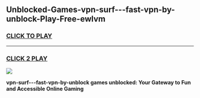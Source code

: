 
## Unblocked-Games-vpn-surf---fast-vpn-by-unblock-Play-Free-ewlvm
<h3>
<a href="https://premium76.site?title=vpn-surf---fast-vpn-by-unblock&ref=10A">CLICK TO PLAY</a></h3>
<hr>

<h3>
<a href="https://premium76.site?title=vpn-surf---fast-vpn-by-unblock&ref=10A">CLICK 2 PLAY</a>
  
</h3>

<a href="https://premium76.site?title=vpn-surf---fast-vpn-by-unblock&ref=10A"><img src="https://clearcache.store/games.png"></a>


**vpn-surf---fast-vpn-by-unblock games unblocked: Your Gateway to Fun and Accessible Online Gaming**
